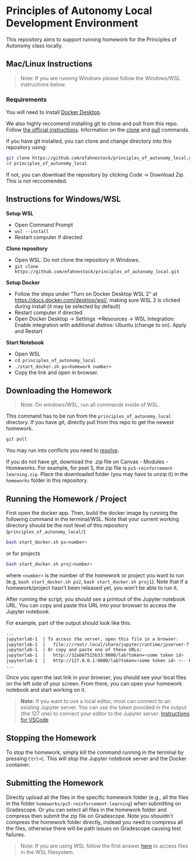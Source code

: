 # Principles of Autonomy Local Development Environment
This repository aims to support running homework for the Principles of Autonomy class locally.


## Mac/Linux Instructions
> Note: If you are running Windows please follow the Windows/WSL instructions below.

### Requirements
You will need to install [Docker Desktop](https://www.docker.com/products/docker-desktop/).

We also highly reccomend installing git to clone and pull from this repo. Follow [the official instructions](https://git-scm.com/book/en/v2/Getting-Started-Installing-Git).
Information on the [clone](https://docs.github.com/en/repositories/creating-and-managing-repositories/cloning-a-repository) and [pull](https://www.atlassian.com/git/tutorials/syncing/git-pull) commands.

If you have git installed, you can clone and change directory into this repository using:
```bash
git clone https://github.com/efahnestock/principles_of_autonomy_local.git
cd principles_of_autonomy_local
```
If not, you can download the repository by clicking Code -> Download Zip. This is not reccomended. 


## Instructions for Windows/WSL

**Setup WSL**
- Open Command Prompt  
- ```wsl --install```
- Restart computer if directed 

**Clone repository**
- Open WSL. Do not clone the repository in Windows.
- ```git clone https://github.com/efahnestock/principles_of_autonomy_local.git```

**Setup Docker**
- Follow the steps under "Turn on Docker Desktop WSL 2" at https://docs.docker.com/desktop/wsl/, making sure WSL 2 is clicked during install (it may be selected by default)
- Restart computer if directed
- Open Docker Desktop -> Settings ->Resources -> WSL Integration: Enable integration with additional distros: Ubuntu (change to on). Apply and Restart

**Start Notebook**
- Open WSL
- ```cd principles_of_autonomy_local```
- ```./start_docker.sh ps<homework number>```
- Copy the link and open in browser.

## Downloading the Homework
> Note: On windows/WSL, run all commands inside of WSL.

This command has to be run from the `principles_of_autonomy_local` directory. If you have git, directly pull from this repo to get the newest homework.
```bash
git pull
```
You may run into conflicts you need to [resolve](https://opensource.com/article/23/4/resolve-git-merge-conflicts).

If you do not have git, download the .zip file on Canvas - Modules - Homeworks. For example, for pset 5, the zip file is `ps5-reinforcement-learning.zip`. Place the downloaded folder (you may have to unzip it) in the `homeworks` folder in this repository.

## Running the Homework / Project
First open the docker app. Then, build the docker image by running the following command in the terminal/WSL. Note that your current working directory should be the root level of this repository (`principles_of_autonomy_local/`)
```bash
bash start_docker.sh ps<number>
```
or for projects
```bash
bash start_docker.sh proj<number>
```
where `<number>` is the number of the homework or project you want to run (e.g, `bash start_docker.sh ps2`, `bash start_docker.sh proj1`). Note that if a homework/project hasn't been released yet, you won't be able to run it.

After running the script, you should see a printout of the Jupyter notebook URL. You can copy and paste this URL into your browser to access the Jupyter notebook.

For example, part of the output should look like this: 
```bash
...
jupyterlab-1  | To access the server, open this file in a browser:
jupyterlab-1  |   file:///root/.local/share/jupyter/runtime/jpserver-7-open.html
jupyterlab-1  | Or copy and paste one of these URLs:
jupyterlab-1  |   http://32ab67515b33:9000/lab?token=<some token id>
jupyterlab-1  |   http://127.0.0.1:9000/lab?token=<some token id> <-- USE THIS LINK
...
```
Once you open the last link in your browser, you should see your local files on the left side of your screen. From there, you can open your homework notebook and start working on it.

> **Note:** If you want to use a local editor, most can connect to an existing Jupyter server. You can use the token provided in the output (the 127 one) to connect your editor to the Jupyter server. [Instructions for VSCode](https://code.visualstudio.com/docs/datascience/jupyter-kernel-management#_existing-jupyter-server)

## Stopping the Homework
To stop the homework, simply kill the command running in the terminal by pressing `Ctrl+C`. This will stop the Jupyter notebook server and the Docker container.

## Submitting the Homework
Directly upload all the files in the specific homework folder (e.g., all the files in the folder `homeworks/ps5-reinforcement-learning`) when submitting on Gradescope. Or you can select all files in the homework folder and compress then submit the zip file on Gradescope. Note you shouldn't compress the homework folder directly, instead you need to compress all the files, otherwise there will be path issues on Gradescope causing test failures.

> Note: If you are using WSL follow the first answer [here](https://superuser.com/questions/1324069/how-to-copy-a-file-from-windows-subsystem-for-linux-to-windows-drive-c) to access files in the WSL filesystem.
